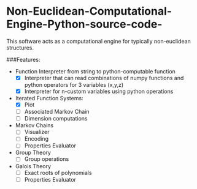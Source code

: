# Non-Euclidean-Computational-Engine-Python-source-code-

This software acts as a computational engine for typically non-euclidean structures.

###Features: 
- Function Interpreter from string to python-computable function
  - [x] Interpreter that can read combinations of numpy functions and python operators
  for 3 variables (x,y,z)
  - [x] Interpreter for n-custom variables using python operations
  
- Iterated Function Systems:
  - [x] Plot 
  - [ ] Associated Markov Chain
  - [ ] Dimension computations
 
- Markov Chains
  - [ ] Visualizer 
  - [ ] Encoding
  - [ ] Properties Evaluator
 
 - Group Theory
   - [ ] Group operations
 
 - Galois Theory
   - [ ] Exact roots of polynomials
   - [ ] Properties Evaluator